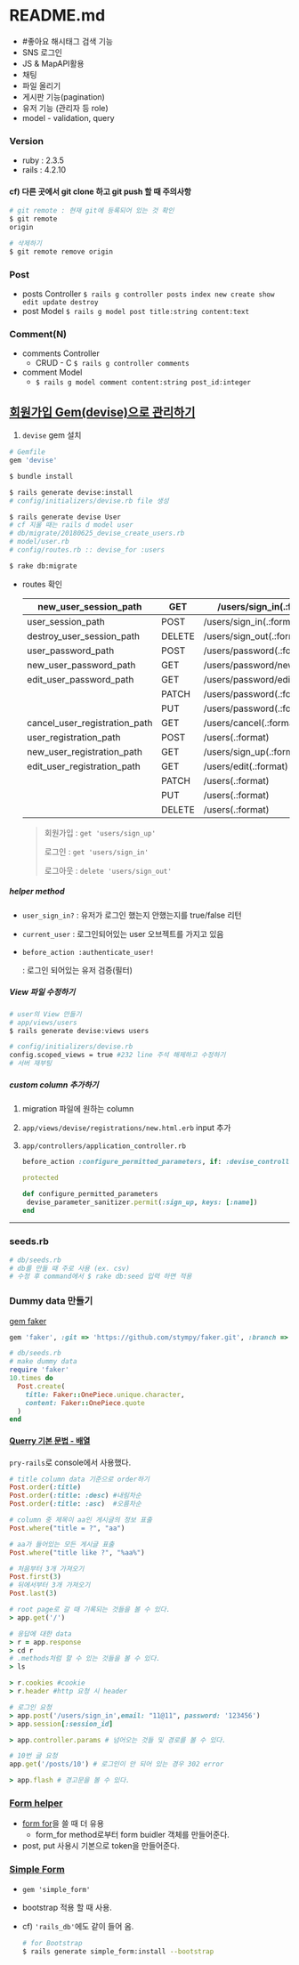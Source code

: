 # README.md

- #좋아요 해시태그 검색 기능
- SNS 로그인
- JS & MapAPI활용
- 채팅
- 파일 올리기
- 게시판 기능(pagination)
- 유저 기능 (관리자 등 role)
- model - validation, query



### Version

- ruby : 2.3.5
- rails : 4.2.10



#### cf) 다른 곳에서 git clone 하고 git push 할 때 주의사항

```bash
# git remote : 현재 git에 등록되어 있는 것 확인
$ git remote
origin

# 삭제하기
$ git remote remove origin
```



### Post

- posts Controller 
  `$ rails g controller posts index new create show edit update destroy`
- post Model
  `$ rails g model post title:string content:text`



### Comment(N)

- comments Controller
  - CRUD - C
    `$ rails g controller comments`
- comment Model
  - `$ rails g model comment content:string post_id:integer` 



## [회원가입 Gem(devise)으로 관리하기](https://github.com/plataformatec/devise#getting-started)

1. `devise` gem 설치

```ruby
# Gemfile
gem 'devise'
```

```bash
$ bundle install

$ rails generate devise:install
# config/initializers/devise.rb file 생성

$ rails generate devise User 
# cf 지울 때는 rails d model user
# db/migrate/20180625_devise_create_users.rb
# model/user.rb
# config/routes.rb :: devise_for :users

$ rake db:migrate
```

- routes 확인

  | new_user_session_path         | GET    | /users/sign_in(.:format)       | devise/sessions#new         |
  | ----------------------------- | ------ | ------------------------------ | --------------------------- |
  | user_session_path             | POST   | /users/sign_in(.:format)       | devise/sessions#create      |
  | destroy_user_session_path     | DELETE | /users/sign_out(.:format)      | devise/sessions#destroy     |
  | user_password_path            | POST   | /users/password(.:format)      | devise/passwords#create     |
  | new_user_password_path        | GET    | /users/password/new(.:format)  | devise/passwords#new        |
  | edit_user_password_path       | GET    | /users/password/edit(.:format) | devise/passwords#edit       |
  |                               | PATCH  | /users/password(.:format)      | devise/passwords#update     |
  |                               | PUT    | /users/password(.:format)      | devise/passwords#update     |
  | cancel_user_registration_path | GET    | /users/cancel(.:format)        | devise/registrations#cancel |
  | user_registration_path        | POST   | /users(.:format)               | devise/registrations#create |
  | new_user_registration_path    | GET    | /users/sign_up(.:format)       | devise/registrations#new    |
  | edit_user_registration_path   | GET    | /users/edit(.:format)          | devise/registrations#edit   |
  |                               | PATCH  | /users(.:format)               | devise/registrations#update |
  |                               | PUT    | /users(.:format)               | devise/registrations#update |
  |                               | DELETE | /users(.:format)               |                             |

  > 회원가입 : `get 'users/sign_up'`
  >
  > 로그인 : `get 'users/sign_in'`
  >
  > 로그아웃 : `delete 'users/sign_out'`



##### helper method

- `user_sign_in?` : 유저가 로그인 했는지 안했는지를 true/false 리턴

- `current_user` : 로그인되어있는 user 오브젝트를 가지고 있음

- `before_action :authenticate_user!`

  : 로그인 되어있는 유저 검증(필터)



##### View 파일 수정하기

```bash
# user의 View 만들기
# app/views/users
$ rails generate devise:views users

# config/initializers/devise.rb
config.scoped_views = true #232 line 주석 해제하고 수정하기
# 서버 재부팅
```

##### custom column 추가하기

1. migration 파일에 원하는 column 

2. `app/views/devise/registrations/new.html.erb` input 추가

3. `app/controllers/application_controller.rb`

   ```ruby
   before_action :configure_permitted_parameters, if: :devise_controller?
   
   protected
   
   def configure_permitted_parameters
   	devise_parameter_sanitizer.permit(:sign_up, keys: [:name])
   end
   ```

----

### seeds.rb

```ruby
# db/seeds.rb
# db를 만들 때 주로 사용 (ex. csv)
# 수정 후 command에서 $ rake db:seed 입력 하면 적용
```



### Dummy data 만들기

[gem faker](https://github.com/stympy/faker)

```ruby
gem 'faker', :git => 'https://github.com/stympy/faker.git', :branch => 'master'
```

```ruby
# db/seeds.rb
# make dummy data
require 'faker'
10.times do
  Post.create(
    title: Faker::OnePiece.unique.character,
    content: Faker::OnePiece.quote
  )
end
```



#### [Querry 기본 문법 - 배열](http://guides.rubyonrails.org/active_record_querying.html#array-conditions)

`pry-rails`로 console에서 사용했다.

```ruby
# title column data 기준으로 order하기
Post.order(:title)
Post.order(:title: :desc) #내림차순
Post.order(:title: :asc)  #오름차순

# column 중 제목이 aa인 게시글의 정보 표출
Post.where("title = ?", "aa")

# aa가 들어있는 모든 게시글 표출
Post.where("title like ?", "%aa%")

# 처음부터 3개 가져오기
Post.first(3)
# 뒤에서부터 3개 가져오기
Post.last(3)
```

```ruby
# root page로 갈 때 기록되는 것들을 볼 수 있다.
> app.get('/')

# 응답에 대한 data
> r = app.response
> cd r
# .methods처럼 할 수 있는 것들을 볼 수 있다.
> ls

> r.cookies #cookie
> r.header #http 요청 시 header

# 로그인 요청
> app.post('/users/sign_in',email: "11@11", password: '123456')
> app.session[:session_id]

> app.controller.params # 넘어오는 것들 및 경로를 볼 수 있다.

# 10번 글 요청
app.get('/posts/10') # 로그인이 안 되어 있는 경우 302 error

> app.flash # 경고문을 볼 수 있다.
```



### [Form helper](http://guides.rubyonrails.org/form_helpers.html)

- [form for](http://guides.rubyonrails.org/form_helpers.html#binding-a-form-to-an-object)을 쓸 때 더 유용
  -  form_for method로부터 form buidler 객체를 만들어준다.
- post, put 사용시 기본으로 token을 만들어준다.



### [Simple Form](https://github.com/plataformatec/simple_form)

- `gem 'simple_form'`

- bootstrap 적용 할 때 사용.

- cf) `'rails_db'`에도 같이 들어 옴.

  ```bash
  # for Bootstrap
  $ rails generate simple_form:install --bootstrap
  ```

  